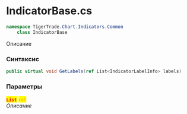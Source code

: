 
# IndicatorBase.cs
```csharp
namespace TigerTrade.Chart.Indicators.Common  
    class IndicatorBase
```

Описание

### Синтаксис
```csharp
public virtual void GetLabels(ref List<IndicatorLabelInfo> labels)
```

### Параметры  
<mark style="color:red;">**`List`**</mark> <mark style="color:orange;">`ref`</mark>  
 *Описание*  
  

                    
                    